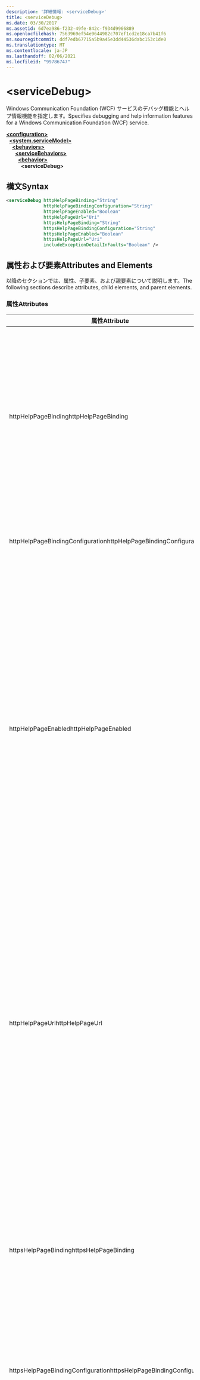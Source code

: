 ```yaml
---
description: '詳細情報: <serviceDebug>'
title: <serviceDebug>
ms.date: 03/30/2017
ms.assetid: 6d7ea986-f232-49fe-842c-f934d9966889
ms.openlocfilehash: 7563969ef54e9644982c707ef1cd2e18ca7b41f6
ms.sourcegitcommit: ddf7edb67715a5b9a45e3dd44536dabc153c1de0
ms.translationtype: MT
ms.contentlocale: ja-JP
ms.lasthandoff: 02/06/2021
ms.locfileid: "99786747"
---
```

# \<serviceDebug>

<span data-ttu-id="b2841-102">Windows Communication Foundation (WCF) サービスのデバッグ機能とヘルプ情報機能を指定します。</span><span class="sxs-lookup"><span data-stu-id="b2841-102">Specifies debugging and help information features for a Windows Communication Foundation (WCF) service.</span></span>  
  
[**\<configuration>**](../configuration-element.md)\
&nbsp;&nbsp;[**\<system.serviceModel>**](system-servicemodel.md)\
&nbsp;&nbsp;&nbsp;&nbsp;[**\<behaviors>**](behaviors.md)\
&nbsp;&nbsp;&nbsp;&nbsp;&nbsp;&nbsp;[**\<serviceBehaviors>**](servicebehaviors.md)\
&nbsp;&nbsp;&nbsp;&nbsp;&nbsp;&nbsp;&nbsp;&nbsp;[**\<behavior>**](behavior-of-servicebehaviors.md)\
&nbsp;&nbsp;&nbsp;&nbsp;&nbsp;&nbsp;&nbsp;&nbsp;&nbsp;&nbsp;**\<serviceDebug>**  
  
## <a name="syntax"></a><span data-ttu-id="b2841-103">構文</span><span class="sxs-lookup"><span data-stu-id="b2841-103">Syntax</span></span>  
  
```xml  
<serviceDebug httpHelpPageBinding="String"
              httpHelpPageBindingConfiguration="String"
              httpHelpPageEnabled="Boolean"
              httpHelpPageUrl="Uri"
              httpsHelpPageBinding="String"
              httpsHelpPageBindingConfiguration="String"
              httpsHelpPageEnabled="Boolean"
              httpsHelpPageUrl="Uri"
              includeExceptionDetailInFaults="Boolean" />
```  
  
## <a name="attributes-and-elements"></a><span data-ttu-id="b2841-104">属性および要素</span><span class="sxs-lookup"><span data-stu-id="b2841-104">Attributes and Elements</span></span>  

 <span data-ttu-id="b2841-105">以降のセクションでは、属性、子要素、および親要素について説明します。</span><span class="sxs-lookup"><span data-stu-id="b2841-105">The following sections describe attributes, child elements, and parent elements.</span></span>  
  
### <a name="attributes"></a><span data-ttu-id="b2841-106">属性</span><span class="sxs-lookup"><span data-stu-id="b2841-106">Attributes</span></span>  
  
|<span data-ttu-id="b2841-107">属性</span><span class="sxs-lookup"><span data-stu-id="b2841-107">Attribute</span></span>|<span data-ttu-id="b2841-108">説明</span><span class="sxs-lookup"><span data-stu-id="b2841-108">Description</span></span>|  
|---------------|-----------------|  
|<span data-ttu-id="b2841-109">httpHelpPageBinding</span><span class="sxs-lookup"><span data-stu-id="b2841-109">httpHelpPageBinding</span></span>|<span data-ttu-id="b2841-110">HTTP を利用してサービス ヘルプ ページにアクセスする場合に使用するバインディングの種類を指定する文字列値。</span><span class="sxs-lookup"><span data-stu-id="b2841-110">A string value that specifies the type of binding to be used when HTTP is utilized to access the service help page.</span></span><br /><br /> <span data-ttu-id="b2841-111"><xref:System.ServiceModel.Channels.IReplyChannel?displayProperty=nameWithType> をサポートする内部バインディング要素を使用したバインディングでのみサポートされます。</span><span class="sxs-lookup"><span data-stu-id="b2841-111">Only bindings with inner binding elements that support <xref:System.ServiceModel.Channels.IReplyChannel?displayProperty=nameWithType> will be supported.</span></span> <span data-ttu-id="b2841-112">さらに、バインディングの <xref:System.ServiceModel.Channels.MessageVersion?displayProperty=nameWithType> プロパティが <xref:System.ServiceModel.Channels.MessageVersion.None?displayProperty=nameWithType> である必要があります。</span><span class="sxs-lookup"><span data-stu-id="b2841-112">Additionally, the <xref:System.ServiceModel.Channels.MessageVersion?displayProperty=nameWithType> property of the binding must be <xref:System.ServiceModel.Channels.MessageVersion.None?displayProperty=nameWithType>.</span></span>|  
|<span data-ttu-id="b2841-113">httpHelpPageBindingConfiguration</span><span class="sxs-lookup"><span data-stu-id="b2841-113">httpHelpPageBindingConfiguration</span></span>|<span data-ttu-id="b2841-114">このバインディングの追加の構成情報を参照する `httpHelpPageBinding` 属性に指定されるバインディングの名前を指定する文字列。</span><span class="sxs-lookup"><span data-stu-id="b2841-114">A string that specifies the name of the binding that is specified in the `httpHelpPageBinding` attribute, which references to the additional configuration information of this binding.</span></span> <span data-ttu-id="b2841-115">同じ名前を `<bindings>` セクションに定義する必要があります。</span><span class="sxs-lookup"><span data-stu-id="b2841-115">The same name must be defined in the `<bindings>` section.</span></span>|  
|<span data-ttu-id="b2841-116">httpHelpPageEnabled</span><span class="sxs-lookup"><span data-stu-id="b2841-116">httpHelpPageEnabled</span></span>|<span data-ttu-id="b2841-117">属性で指定されたアドレスで、WCF が HTML ヘルプページを公開するかどうかを制御するブール値 `httpHelpPageUrl` 。</span><span class="sxs-lookup"><span data-stu-id="b2841-117">A Boolean value that controls whether WCF publishes an HTML help page at the address specified by the `httpHelpPageUrl` attribute.</span></span> <span data-ttu-id="b2841-118">既定値は、`true` です。</span><span class="sxs-lookup"><span data-stu-id="b2841-118">The default is `true`.</span></span><br /><br /> <span data-ttu-id="b2841-119">このプロパティを `false` に設定して、HTML ブラウザーに表示される HTML ヘルプ ページの公開を無効にできます。</span><span class="sxs-lookup"><span data-stu-id="b2841-119">You can set this property to `false` to disable the publication of an HTML help page visible to HTML browsers.</span></span><br /><br /> <span data-ttu-id="b2841-120">HTML ヘルプ ページが、`httpHelpPageUrl` 属性により制御される場所に公開されるようにするには、この属性を `true` に設定する必要があります。</span><span class="sxs-lookup"><span data-stu-id="b2841-120">To ensure the HTML help page is published at the location controlled by the `httpHelpPageUrl` attribute, you must set this attribute to `true`.</span></span> <span data-ttu-id="b2841-121">さらに、次のいずれかの条件も満たす必要があります。</span><span class="sxs-lookup"><span data-stu-id="b2841-121">In addition, one of the following conditions must also be met:</span></span><br /><br /> <span data-ttu-id="b2841-122">- `httpHelpPageUrl` 属性は、HTTP プロトコルスキームをサポートする絶対アドレスです。</span><span class="sxs-lookup"><span data-stu-id="b2841-122">-   The `httpHelpPageUrl` attribute is an absolute address that supports the HTTP protocol scheme.</span></span><br /><span data-ttu-id="b2841-123">-HTTP プロトコルスキームをサポートするサービスのベースアドレスがあります。</span><span class="sxs-lookup"><span data-stu-id="b2841-123">-   There is a base address for the service that supports the HTTP protocol scheme.</span></span><br /><br /> <span data-ttu-id="b2841-124">HTTP プロトコル スキームをサポートしない絶対アドレスが `httpHelpPageUrl` 属性に割り当てられている場合は例外がスローされますが、前の基準をどれも満たさないその他のシナリオでは、例外も HTML ヘルプ ページも表示されません。</span><span class="sxs-lookup"><span data-stu-id="b2841-124">Although an exception is thrown if an absolute address that does not support the HTTP protocol scheme is assigned to the `httpHelpPageUrl` attribute, any other scenario in which neither of the preceding criteria is met results in no exception and no HTML help page.</span></span>|  
|<span data-ttu-id="b2841-125">httpHelpPageUrl</span><span class="sxs-lookup"><span data-stu-id="b2841-125">httpHelpPageUrl</span></span>|<span data-ttu-id="b2841-126">HTML ブラウザーを使用してエンドポイントを表示するときにユーザーが参照する、カスタム HTML ヘルプ ファイルの相対的または絶対的な HTTP ベースの URL を指定する URI。</span><span class="sxs-lookup"><span data-stu-id="b2841-126">A URI that specifies the relative or absolute HTTP-based URL of the custom HTML help file the user sees when the endpoint is viewed using an HTML browser.</span></span><br /><br /> <span data-ttu-id="b2841-127">この属性を使用して、HTTP/Get 要求から返されるカスタム HTML ヘルプ ファイルを HTML ブラウザーなどから利用できます。</span><span class="sxs-lookup"><span data-stu-id="b2841-127">You can use this attribute to enable the use of a custom HTML help file that is returned from an HTTP/Get request, for example, from an HTML browser.</span></span> <span data-ttu-id="b2841-128">HTML ヘルプ ファイルの位置は、次のように解決されます。</span><span class="sxs-lookup"><span data-stu-id="b2841-128">The location of the HTML help file is resolved as follows.</span></span><br /><br /> <span data-ttu-id="b2841-129">1. この属性の値が相対アドレスの場合、HTML ヘルプファイルの位置は、HTTP 要求をサポートするサービスのベースアドレスとこのプロパティの値を加算した値になります。</span><span class="sxs-lookup"><span data-stu-id="b2841-129">1.  If the value of this attribute is a relative address, the location of the HTML help file is the value of the service base address that supports HTTP requests, plus this property value.</span></span><br /><span data-ttu-id="b2841-130">2. この属性の値が絶対アドレスであり、HTTP 要求をサポートしている場合、HTML ヘルプファイルの位置はこのプロパティの値になります。</span><span class="sxs-lookup"><span data-stu-id="b2841-130">2.  If the value of this attribute is an absolute address and supports HTTP requests, the location of the HTML help file is the value of this property.</span></span><br /><span data-ttu-id="b2841-131">3. この属性の値が絶対で、HTTP 要求をサポートしていない場合は、例外がスローされます。</span><span class="sxs-lookup"><span data-stu-id="b2841-131">3.  If the value of this attribute is absolute but does not support HTTP requests, an exception is thrown.</span></span><br /><br /> <span data-ttu-id="b2841-132">この属性は、属性がの場合にのみ有効です `httpHelpPageEnabled` `true` 。</span><span class="sxs-lookup"><span data-stu-id="b2841-132">This attribute is valid only when the `httpHelpPageEnabled` attribute is `true`.</span></span>|  
|<span data-ttu-id="b2841-133">httpsHelpPageBinding</span><span class="sxs-lookup"><span data-stu-id="b2841-133">httpsHelpPageBinding</span></span>|<span data-ttu-id="b2841-134">HTTPS を利用してサービス ヘルプ ページにアクセスする場合に使用するバインディングの種類を指定する文字列値。</span><span class="sxs-lookup"><span data-stu-id="b2841-134">A string value that specifies the type of binding to be used when HTTPS is utilized to access the service help page.</span></span><br /><br /> <span data-ttu-id="b2841-135"><xref:System.ServiceModel.Channels.IReplyChannel> をサポートする内部バインディング要素を使用したバインディングでのみサポートされます。</span><span class="sxs-lookup"><span data-stu-id="b2841-135">Only bindings with inner binding elements that support <xref:System.ServiceModel.Channels.IReplyChannel> will be supported.</span></span> <span data-ttu-id="b2841-136">さらに、バインディングの <xref:System.ServiceModel.Channels.MessageVersion?displayProperty=nameWithType> プロパティが <xref:System.ServiceModel.Channels.MessageVersion.None?displayProperty=nameWithType> である必要があります。</span><span class="sxs-lookup"><span data-stu-id="b2841-136">Additionally, the <xref:System.ServiceModel.Channels.MessageVersion?displayProperty=nameWithType> property of the binding must be <xref:System.ServiceModel.Channels.MessageVersion.None?displayProperty=nameWithType>.</span></span>|  
|<span data-ttu-id="b2841-137">httpsHelpPageBindingConfiguration</span><span class="sxs-lookup"><span data-stu-id="b2841-137">httpsHelpPageBindingConfiguration</span></span>|<span data-ttu-id="b2841-138">このバインディングの追加の構成情報を参照する `httpsHelpPageBinding` 属性に指定されるバインディングの名前を指定する文字列。</span><span class="sxs-lookup"><span data-stu-id="b2841-138">A string that specifies the name of the binding that is specified in the `httpsHelpPageBinding` attribute, which references to the additional configuration information of this binding.</span></span> <span data-ttu-id="b2841-139">同じ名前を `<bindings>` セクションに定義する必要があります。</span><span class="sxs-lookup"><span data-stu-id="b2841-139">The same name must be defined in the `<bindings>` section.</span></span>|  
|<span data-ttu-id="b2841-140">httpsHelpPageEnabled</span><span class="sxs-lookup"><span data-stu-id="b2841-140">httpsHelpPageEnabled</span></span>|<span data-ttu-id="b2841-141">属性で指定されたアドレスで、WCF が HTML ヘルプページを公開するかどうかを制御するブール値 `httpsHelpPageUrl` 。</span><span class="sxs-lookup"><span data-stu-id="b2841-141">A Boolean value that controls whether WCF publishes an HTML help page at the address specified by the `httpsHelpPageUrl` attribute.</span></span> <span data-ttu-id="b2841-142">既定値は、`true` です。</span><span class="sxs-lookup"><span data-stu-id="b2841-142">The default is `true`.</span></span><br /><br /> <span data-ttu-id="b2841-143">このプロパティを `false` に設定して、HTML ブラウザーに表示される HTML ヘルプ ページの公開を無効にできます。</span><span class="sxs-lookup"><span data-stu-id="b2841-143">You can set this property to `false` to disable the publication of an HTML help page visible to HTML browsers.</span></span><br /><br /> <span data-ttu-id="b2841-144">HTML ヘルプ ページが、`httpsHelpPageUrl` 属性により制御される場所に公開されるようにするには、この属性を `true` に設定する必要があります。</span><span class="sxs-lookup"><span data-stu-id="b2841-144">To ensure the HTML help page is published at the location controlled by the `httpsHelpPageUrl` attribute, you must set this attribute to `true`.</span></span> <span data-ttu-id="b2841-145">さらに、次のいずれかの条件も満たす必要があります。</span><span class="sxs-lookup"><span data-stu-id="b2841-145">In addition, one of the following conditions must also be met:</span></span><br /><br /> <span data-ttu-id="b2841-146">- `httpsHelpPageUrl` 属性は、HTTPS プロトコルスキームをサポートする絶対アドレスです。</span><span class="sxs-lookup"><span data-stu-id="b2841-146">-   The `httpsHelpPageUrl` attribute is an absolute address that supports the HTTPS protocol scheme.</span></span><br /><span data-ttu-id="b2841-147">-HTTPS プロトコルスキームをサポートするサービスのベースアドレスがあります。</span><span class="sxs-lookup"><span data-stu-id="b2841-147">-   There is a base address for the service that supports the HTTPS protocol scheme.</span></span><br /><br /> <span data-ttu-id="b2841-148">HTTPS プロトコル スキームをサポートしない絶対アドレスが `httpsHelpPageUrl` 属性に割り当てられている場合は例外がスローされますが、前の基準をどれも満たさないその他のシナリオでは、例外も HTML ヘルプ ページも表示されません。</span><span class="sxs-lookup"><span data-stu-id="b2841-148">Although an exception is thrown if an absolute address that does not support the HTTPS protocol scheme is assigned to the `httpsHelpPageUrl` attribute, any other scenario in which neither of the preceding criteria is met results in no exception and no HTML help page.</span></span>|  
|<span data-ttu-id="b2841-149">httpsHelpPageUrl</span><span class="sxs-lookup"><span data-stu-id="b2841-149">httpsHelpPageUrl</span></span>|<span data-ttu-id="b2841-150">HTML ブラウザーを使用してエンドポイントを表示するときにユーザーが参照する、カスタム HTML ヘルプ ファイルの相対的または絶対的な HTTPS ベースの URL を指定する URI。</span><span class="sxs-lookup"><span data-stu-id="b2841-150">A URI that specifies the relative or absolute HTTPS-based URL of the custom HTML help file the user sees when the endpoint is viewed using an HTML browser.</span></span><br /><br /> <span data-ttu-id="b2841-151">この属性を使用して、HTTPS/Get 要求から返されるカスタム HTML ヘルプ ファイルを HTML ブラウザーなどから利用できます。</span><span class="sxs-lookup"><span data-stu-id="b2841-151">You can use this attribute to enable the use of a custom HTML help file that is returned from an HTTPS/Get request, for example, from an HTML browser.</span></span> <span data-ttu-id="b2841-152">HTML ヘルプ ファイルの場所は、次のように解決されます。</span><span class="sxs-lookup"><span data-stu-id="b2841-152">The location of the HTML help file is resolved as follows:</span></span><br /><br /> <span data-ttu-id="b2841-153">-このプロパティの値が相対アドレスの場合、HTML ヘルプファイルの位置は、HTTPS 要求をサポートするサービスのベースアドレスとこのプロパティの値を加算した値になります。</span><span class="sxs-lookup"><span data-stu-id="b2841-153">-   If the value of this property is a relative address, the location of the HTML help file is the value of the service base address that supports HTTPS requests, plus this property value.</span></span><br /><span data-ttu-id="b2841-154">-このプロパティの値が絶対アドレスで、HTTPS 要求をサポートしている場合、HTML ヘルプファイルの位置はこのプロパティの値になります。</span><span class="sxs-lookup"><span data-stu-id="b2841-154">-   If the value of this property is an absolute address and supports HTTPS requests, the location of the HTML help file is the value of this property.</span></span><br /><span data-ttu-id="b2841-155">-このプロパティの値が絶対で、HTTPS 要求をサポートしていない場合は、例外がスローされます。</span><span class="sxs-lookup"><span data-stu-id="b2841-155">-   If the value of this property is absolute but does not support HTTPS requests, an exception is thrown.</span></span><br /><br /> <span data-ttu-id="b2841-156">この属性は、属性がの場合にのみ有効です `httpHelpPageEnabled` `true` 。</span><span class="sxs-lookup"><span data-stu-id="b2841-156">This attribute is valid only when the `httpHelpPageEnabled` attribute is `true`.</span></span>|  
|<span data-ttu-id="b2841-157">includeExceptionDetailInFaults</span><span class="sxs-lookup"><span data-stu-id="b2841-157">includeExceptionDetailInFaults</span></span>|<span data-ttu-id="b2841-158">デバッグの目的でクライアントに返される SOAP エラーの詳細に、マネージド例外情報を含めるかどうかを指定する値。</span><span class="sxs-lookup"><span data-stu-id="b2841-158">A value that specifies whether to include managed exception information in the detail of SOAP faults returned to the client for debugging purposes.</span></span> <span data-ttu-id="b2841-159">既定値は、`false` です。</span><span class="sxs-lookup"><span data-stu-id="b2841-159">The default is `false`.</span></span><br /><br /> <span data-ttu-id="b2841-160">この属性を `true` に設定すると、デバッグ目的でクライアントへのマネージド例外情報のフロー、および Web ブラウザーでサービスをブラウズするユーザー向けの HTML 情報ファイルの公開を有効にできます。</span><span class="sxs-lookup"><span data-stu-id="b2841-160">If you set this attribute to `true`, you can enable the flow of managed exception information to the client for debugging purposes, as well as the publication of HTML information files for users browsing the service in Web browsers.</span></span> <span data-ttu-id="b2841-161">**注意:**  マネージ例外情報をクライアントに返すことは、セキュリティ上のリスクになる可能性があります。</span><span class="sxs-lookup"><span data-stu-id="b2841-161">**Caution:**  Returning managed exception information to clients  can be a security risk.</span></span> <span data-ttu-id="b2841-162">これは、例外の詳細が、認証されていないクライアントによって使用可能な内部サービスの実装に関する情報を公開するためです。</span><span class="sxs-lookup"><span data-stu-id="b2841-162">This is because exception details expose information about the internal service implementation that could be used by unauthorized clients.</span></span>|  
  
### <a name="child-elements"></a><span data-ttu-id="b2841-163">子要素</span><span class="sxs-lookup"><span data-stu-id="b2841-163">Child Elements</span></span>  

 <span data-ttu-id="b2841-164">なし。</span><span class="sxs-lookup"><span data-stu-id="b2841-164">None.</span></span>  
  
### <a name="parent-elements"></a><span data-ttu-id="b2841-165">親要素</span><span class="sxs-lookup"><span data-stu-id="b2841-165">Parent Elements</span></span>  
  
|<span data-ttu-id="b2841-166">要素</span><span class="sxs-lookup"><span data-stu-id="b2841-166">Element</span></span>|<span data-ttu-id="b2841-167">説明</span><span class="sxs-lookup"><span data-stu-id="b2841-167">Description</span></span>|  
|-------------|-----------------|  
|[\<behavior>](behavior-of-endpointbehaviors.md)|<span data-ttu-id="b2841-168">動作の要素を指定します。</span><span class="sxs-lookup"><span data-stu-id="b2841-168">Specifies a behavior element.</span></span>|  
  
## <a name="remarks"></a><span data-ttu-id="b2841-169">解説</span><span class="sxs-lookup"><span data-stu-id="b2841-169">Remarks</span></span>  

 <span data-ttu-id="b2841-170">をに設定すると `includeExceptionDetailInFaults` `true` 、を使用して例外が宣言されていない場合でも、サービスはアプリケーションコードによってスローされた例外を返すことができ <xref:System.ServiceModel.FaultContractAttribute> ます。</span><span class="sxs-lookup"><span data-stu-id="b2841-170">Setting `includeExceptionDetailInFaults` to `true` allows the service to return any exception that is thrown by the application code even if the exception is not declared using the <xref:System.ServiceModel.FaultContractAttribute>.</span></span> <span data-ttu-id="b2841-171">この設定は、サーバーが予期しない例外をスローしている場合のデバッグ時に役立ちます。</span><span class="sxs-lookup"><span data-stu-id="b2841-171">This setting is useful when debugging cases where the server is throwing an unexpected exception.</span></span> <span data-ttu-id="b2841-172">この属性を使用すると、不明な例外がシリアル化された形式で返されるので、例外をより詳細に調べることができます。</span><span class="sxs-lookup"><span data-stu-id="b2841-172">By using this attribute, a serialized form of the unknown exception is returned and you can examine more details of the exception.</span></span>  
  
> [!CAUTION]
> <span data-ttu-id="b2841-173">マネージド例外情報をクライアントに戻すことは、セキュリティ リスクになり得ます。これは、例外の詳細が、非承認のクライアントで使用可能な内部サービスの実装についての情報を公開するからです。</span><span class="sxs-lookup"><span data-stu-id="b2841-173">Returning managed exception information to clients can be a security risk because exception details expose information about the internal service implementation that could be used by unauthorized clients.</span></span> <span data-ttu-id="b2841-174">セキュリティの問題にかかわるため、この操作は制御されたデバッグ シナリオでのみ行うことを強くお勧めします。</span><span class="sxs-lookup"><span data-stu-id="b2841-174">Because of the security issues involved, it is strongly recommended that you only do so in controlled debugging scenarios.</span></span> <span data-ttu-id="b2841-175">アプリケーションを配置する場合は、`includeExceptionDetailInFaults` を `false` に設定する必要があります。</span><span class="sxs-lookup"><span data-stu-id="b2841-175">You should set `includeExceptionDetailInFaults` to `false` when deploying your application.</span></span>  
  
 <span data-ttu-id="b2841-176">マネージ例外に関連するセキュリティの問題の詳細については、「 [コントラクトとサービスのエラーの指定と処理](../../../wcf/specifying-and-handling-faults-in-contracts-and-services.md)」を参照してください。</span><span class="sxs-lookup"><span data-stu-id="b2841-176">For details about the security issues related to managed exception, see [Specifying and Handling Faults in Contracts and Services](../../../wcf/specifying-and-handling-faults-in-contracts-and-services.md).</span></span> <span data-ttu-id="b2841-177">コードサンプルについては、「 [サービスデバッグ動作](../../../wcf/samples/service-debug-behavior.md)」を参照してください。</span><span class="sxs-lookup"><span data-stu-id="b2841-177">For a code sample, see [Service Debug Behavior](../../../wcf/samples/service-debug-behavior.md).</span></span>  
  
 <span data-ttu-id="b2841-178">`httpsHelpPageEnabled` と `httpsHelpPageUrl` を設定して、ヘルプ ページを有効または無効にすることもできます。</span><span class="sxs-lookup"><span data-stu-id="b2841-178">You can also set `httpsHelpPageEnabled` and `httpsHelpPageUrl` to enable or disable the help page.</span></span> <span data-ttu-id="b2841-179">各サービスは、サービスの WSDL を取得するエンドポイントなど、サービスに関する情報が含まれるヘルプ ページをオプションで公開できます。</span><span class="sxs-lookup"><span data-stu-id="b2841-179">Each service can optionally expose a help page that contains information about the service including the endpoint to get WSDL for the service.</span></span> <span data-ttu-id="b2841-180">これを有効にするには、`httpHelpPageEnabled` プロパティを `true` に設定します。</span><span class="sxs-lookup"><span data-stu-id="b2841-180">This can be enabled by setting `httpHelpPageEnabled` to `true`.</span></span> <span data-ttu-id="b2841-181">これにより、サービスのベース アドレスへの GET 要求に対して、ヘルプ ページを返すことができます。</span><span class="sxs-lookup"><span data-stu-id="b2841-181">This enables the help page to be returned to a GET request to the base address of the service.</span></span> <span data-ttu-id="b2841-182">このアドレスは、`httpHelpPageUrl` 属性を設定することで変更できます。</span><span class="sxs-lookup"><span data-stu-id="b2841-182">You can change this address by setting the `httpHelpPageUrl` attribute.</span></span> <span data-ttu-id="b2841-183">また、HTTP の代わりに HTTPS を使用すると、このアドレスをセキュリティで保護できます。</span><span class="sxs-lookup"><span data-stu-id="b2841-183">In addition, you can make this secure by using HTTPS instead of HTTP.</span></span>  
  
 <span data-ttu-id="b2841-184">省略可能な `httpHelpPageBinding` 属性および `httpHelpPageBinding` 属性を使用すると、サービス ウェブ ページにアクセスするためのバインディングを構成できます。</span><span class="sxs-lookup"><span data-stu-id="b2841-184">The optional `httpHelpPageBinding` and `httpHelpPageBinding` attributes allow you to configure the bindings used to access the service web page.</span></span> <span data-ttu-id="b2841-185">これらの属性が指定されていない場合、サービス ヘルプ ページへのアクセスには、適切な既定のバインディグ (HTTP の場合は `HttpTransportBindingElement`、HTTPS の場合は `HttpsTransportBindingElement`) が使用されます。</span><span class="sxs-lookup"><span data-stu-id="b2841-185">If they are not specified, the default bindings (`HttpTransportBindingElement`, in the case of HTTP and `HttpsTransportBindingElement`, in the case of HTTPS) are used for service help page access as appropriate.</span></span> <span data-ttu-id="b2841-186">これらの属性は、組み込みの WCF バインディングでは使用できないことに注意してください。</span><span class="sxs-lookup"><span data-stu-id="b2841-186">Notice that you cannot use these attributes with the built-in WCF bindings.</span></span> <span data-ttu-id="b2841-187">Xref: IReplyChannel> をサポートする内部バインディング要素を持つバインディングのみがサポートされます。</span><span class="sxs-lookup"><span data-stu-id="b2841-187">Only bindings with inner binding elements that support xref:System.ServiceModel.Channels.IReplyChannel> will be supported.</span></span> <span data-ttu-id="b2841-188">さらに、バインディングの <xref:System.ServiceModel.Channels.MessageVersion?displayProperty=nameWithType> プロパティが <xref:System.ServiceModel.Channels.MessageVersion.None?displayProperty=nameWithType> である必要があります。</span><span class="sxs-lookup"><span data-stu-id="b2841-188">Additionally, the <xref:System.ServiceModel.Channels.MessageVersion?displayProperty=nameWithType> property of the binding must be <xref:System.ServiceModel.Channels.MessageVersion.None?displayProperty=nameWithType>.</span></span>  
  
## <a name="see-also"></a><span data-ttu-id="b2841-189">関連項目</span><span class="sxs-lookup"><span data-stu-id="b2841-189">See also</span></span>

- <xref:System.ServiceModel.Configuration.ServiceDebugElement>
- <xref:System.ServiceModel.Description.ServiceDebugBehavior>
- [<span data-ttu-id="b2841-190">コントラクトおよびサービスのエラーの指定と処理</span><span class="sxs-lookup"><span data-stu-id="b2841-190">Specifying and Handling Faults in Contracts and Services</span></span>](../../../wcf/specifying-and-handling-faults-in-contracts-and-services.md)
- [<span data-ttu-id="b2841-191">例外とエラーの処理</span><span class="sxs-lookup"><span data-stu-id="b2841-191">Handling Exceptions and Faults</span></span>](../../../wcf/extending/handling-exceptions-and-faults.md)
- [<span data-ttu-id="b2841-192">サービス デバッグ動作</span><span class="sxs-lookup"><span data-stu-id="b2841-192">Service Debug Behavior</span></span>](../../../wcf/samples/service-debug-behavior.md)
